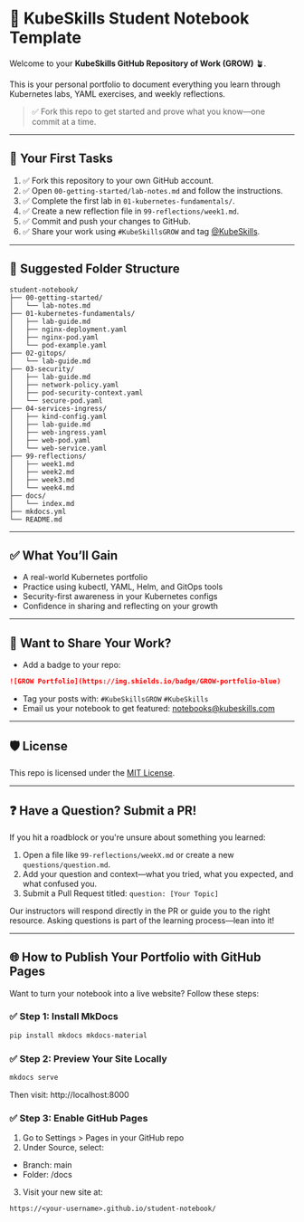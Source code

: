 # 📘 KubeSkills Student Notebook Template

Welcome to your **KubeSkills GitHub Repository of Work (GROW)** 🪴.

This is your personal portfolio to document everything you learn through Kubernetes labs, YAML exercises, and weekly reflections.

> ✅ Fork this repo to get started and prove what you know—one commit at a time.

---

## 🚀 Your First Tasks

1. ✅ Fork this repository to your own GitHub account.
2. ✅ Open `00-getting-started/lab-notes.md` and follow the instructions.
3. ✅ Complete the first lab in `01-kubernetes-fundamentals/`.
4. ✅ Create a new reflection file in `99-reflections/week1.md`.
5. ✅ Commit and push your changes to GitHub.
6. ✅ Share your work using `#KubeSkillsGROW` and tag [@KubeSkills](https://linkedin.com/company/kubeskills).

---

## 📁 Suggested Folder Structure

```
student-notebook/
├── 00-getting-started/
│   └── lab-notes.md
├── 01-kubernetes-fundamentals/
│   ├── lab-guide.md
│   ├── nginx-deployment.yaml
│   ├── nginx-pod.yaml
│   └── pod-example.yaml
├── 02-gitops/
│   └── lab-guide.md
├── 03-security/
│   ├── lab-guide.md
│   ├── network-policy.yaml
│   ├── pod-security-context.yaml
│   └── secure-pod.yaml
├── 04-services-ingress/
│   ├── kind-config.yaml
│   ├── lab-guide.md
│   ├── web-ingress.yaml
│   ├── web-pod.yaml
│   └── web-service.yaml
├── 99-reflections/
│   ├── week1.md
│   ├── week2.md
│   ├── week3.md
│   └── week4.md
├── docs/
│   └── index.md
├── mkdocs.yml
└── README.md
```



---

## ✅ What You’ll Gain

- A real-world Kubernetes portfolio
- Practice using kubectl, YAML, Helm, and GitOps tools
- Security-first awareness in your Kubernetes configs
- Confidence in sharing and reflecting on your growth

---

## 📣 Want to Share Your Work?

- Add a badge to your repo:
```markdown
![GROW Portfolio](https://img.shields.io/badge/GROW-portfolio-blue)
```

- Tag your posts with: `#KubeSkillsGROW` `#KubeSkills`  
- Email us your notebook to get featured: notebooks@kubeskills.com

---

## 🛡 License

This repo is licensed under the [MIT License](LICENSE).


---

## ❓ Have a Question? Submit a PR!

If you hit a roadblock or you're unsure about something you learned:

1. Open a file like `99-reflections/weekX.md` or create a new `questions/question.md`.
2. Add your question and context—what you tried, what you expected, and what confused you.
3. Submit a Pull Request titled: `question: [Your Topic]`

Our instructors will respond directly in the PR or guide you to the right resource. Asking questions is part of the learning process—lean into it!

---

## 🌐 How to Publish Your Portfolio with GitHub Pages

Want to turn your notebook into a live website? Follow these steps:

### ✅ Step 1: Install MkDocs

```bash
pip install mkdocs mkdocs-material
```

### ✅ Step 2: Preview Your Site Locally

```bash
mkdocs serve
```
Then visit: http://localhost:8000

### ✅ Step 3: Enable GitHub Pages

1. Go to Settings > Pages in your GitHub repo
2. Under Source, select:
 - Branch: main
 - Folder: /docs
3. Visit your new site at:
```
https://<your-username>.github.io/student-notebook/
```

